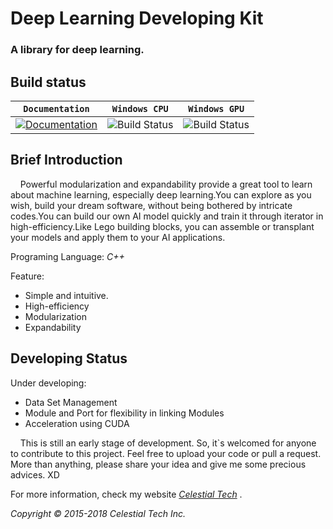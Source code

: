 # Deep Learning Developing Kit
### A library for deep learning.

## Build status
| **`Documentation`** | **`Windows CPU`** | **`Windows GPU`** |
|-----------------|---------------------|------------------|
| [![Documentation](https://img.shields.io/badge/api-reference-blue.svg)](https://www.tianshicangxie.com/deeplearningdevelopingkit/apidoc) | ![Build Status](https://img.shields.io/badge/build-success-brightgreen.svg) | ![Build Status](https://img.shields.io/vso/build/larsbrinkhoff/953a34b9-5966-4923-a48a-c41874cfb5f5/1.svg) 

## Brief Introduction
<p>&nbsp;&nbsp;&nbsp;&nbsp;Powerful modularization and expandability provide a great tool to learn about machine learning, especially deep learning.You can explore as you wish, build your dream software, without being bothered by intricate codes.You can  build our own AI model quickly and train it through iterator in high-efficiency.Like Lego building blocks, you can assemble or transplant your models and apply them to your AI applications.</p> 

Programing Language: *C++*

Feature:

*   Simple and intuitive.
*   High-efficiency
*   Modularization
*   Expandability

## Developing Status
Under developing:
*   Data Set Management
*   Module and Port for flexibility in linking Modules
*   Acceleration using CUDA
<p>&nbsp;&nbsp;&nbsp;&nbsp;This is still an early stage of development. So, it`s welcomed for anyone to contribute to this project. Feel free to upload your code or pull a request. More than anything, please share your idea and give me some precious advices. XD</p>

For more information, check my website [*Celestial Tech*](www.tianshicangxie.com "天师苍邪科技") .

*Copyright © 2015-2018 Celestial Tech Inc.*
